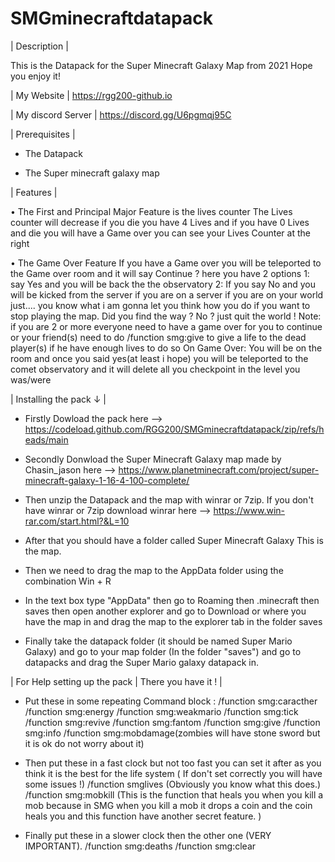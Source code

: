 # SMGminecraftdatapack
 | Description |

  This is the Datapack for the Super Minecraft Galaxy Map from 2021 Hope you enjoy it!

  | My Website | https://rgg200-github.io

  | My discord Server | https://discord.gg/U6pgmqj95C 

  | Prerequisites |

 - The Datapack
 
 - The Super minecraft galaxy map

  | Features |

• The First and Principal Major Feature is the lives counter The Lives counter will decrease if you die you have 4 Lives and if you have 0 Lives and die you will have a Game over you can see your Lives Counter at the right 

• The Game Over Feature
If you have a Game over you will be teleported to the Game over room and it will say Continue ? here you have 2 options 1: say Yes and you will be back the the observatory 2: If you say No and you will be kicked from the server if you are on a server if you are on your world just.... you know what i am gonna let you think how you do if you want to stop playing the map. Did you find the way ? No ? just quit the world ! 
Note: if you are 2 or more everyone need to have a game over for you to continue or your friend(s) need to do /function smg:give to give a life to the dead player(s)
if he have enough lives to do so
On Game Over: You will be on the room and once you said yes(at least i hope) you will be teleported to the comet observatory and it will delete all you checkpoint in the level you was/were
 
  | Installing the pack ↓ |

 - Firstly Dowload the pack here -->  https://codeload.github.com/RGG200/SMGminecraftdatapack/zip/refs/heads/main

 - Secondly Donwload the Super Minecraft Galaxy map made by Chasin_jason here --> https://www.planetminecraft.com/project/super-minecraft-galaxy-1-16-4-100-complete/

 - Then unzip the Datapack and the map with winrar or 7zip. If you don't have winrar or 7zip download winrar here --> https://www.win-rar.com/start.html?&L=10

 - After that you should have a folder called Super Minecraft Galaxy This is the map.

 - Then we need to drag the map to the AppData folder using the combination Win + R 

 - In the text box type "AppData" then go to Roaming then .minecraft then saves then open another explorer and go to Download or where you have the map in and drag    the map to the explorer tab in the folder saves

 - Finally take the datapack folder (it should be named Super Mario Galaxy) and go to your map folder (In the folder "saves") and go to datapacks and drag the Super Mario galaxy datapack in.

  | For Help setting up the pack | There you have it ! |
  
- Put these in some repeating Command block : 
/function smg:caracther
/function smg:energy
/function smg:weakmario
/function smg:tick
/function smg:revive
/function smg:fantom
/function smg:give
/function smg:info
/function smg:mobdamage(zombies will have stone sword but it is ok do not worry about it)

- Then put these in a fast clock but not too fast you can set it after as you think it is the best for the life system ( If don't set correctly you will have some issues !)
/function smglives (Obviously you know what this does.)
/function smg:mobkill (This is the function that heals you when you kill a mob because in SMG when you kill a mob it drops a coin and the coin heals you and this function have another secret feature. ) 

- Finally put these in a slower clock then the other one (VERY IMPORTANT). 
/function smg:deaths
/function smg:clear
